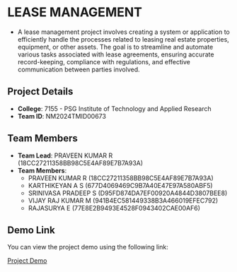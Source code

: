 # LEASE MANAGEMENT
- A lease management project involves creating a system or application to efficiently handle the processes related to leasing real estate properties, equipment, or other assets. The goal is to streamline and automate various tasks associated with lease agreements, ensuring accurate record-keeping, compliance with regulations, and effective communication between parties involved.
## Project Details

- **College**: 7155 - PSG Institute of Technology and Applied Research
- **Team ID**: NM2024TMID00673

## Team Members

- **Team Lead**: PRAVEEN KUMAR R (18CC27211358BB98C5E4AF89E7B7A93A)
- **Team Members**:
  - PRAVEEN KUMAR R (18CC27211358BB98C5E4AF89E7B7A93A)
  - KARTHIKEYAN A S (677D4069469C9B7A40E47E97A580ABF5)
  - SRINIVASA PRADEEP S (D95FD874DA7EF00920A4844D3807BEE8)
  - VIJAY RAJ KUMAR M (941B4EC581449338B3A466019EFEC792)
  - RAJASURYA E (77E8E2B9493E4528F0943402CAE00AF6)

## Demo Link

You can view the project demo using the following link:

[Project Demo](https://drive.google.com/file/d/1peLJs0rJwk1MyotrHoVCWYrhFazTKn6z/view?usp=sharing)
